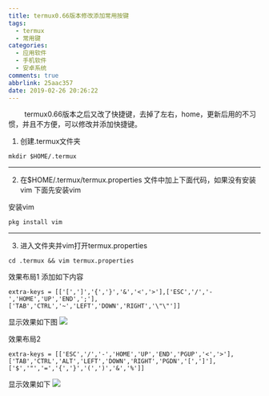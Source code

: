 ```yaml
---
title: termux0.66版本修改添加常用按键
tags:
  - termux
  - 常用键
categories:
  - 应用软件
  - 手机软件
  - 安卓系统
comments: true
abbrlink: 25aac357
date: 2019-02-26 20:26:22
---
```



&emsp;&emsp; termux0.66版本之后又改了快捷键，去掉了左右，home，更新后用的不习惯，并且不方便，可以修改并添加快捷键。
1. 创建.termux文件夹
```
mkdir $HOME/.termux
```
----
2. 在$HOME/.termux/termux.properties 文件中加上下面代码，如果没有安装vim 下面先安装vim

安装vim
```
pkg install vim
```
----
3. 进入文件夹并vim打开termux.properties
```
cd .termux && vim termux.properties
```
<escape><!-- more --></escape>

效果布局1
添加如下内容
```
extra-keys = [['[',']','{','}','&','<','>'],['ESC','/','-','HOME','UP','END',';'],['TAB','CTRL','~','LEFT','DOWN','RIGHT','\"\"']]
```
显示效果如下图
![](https://i.bmp.ovh/imgs/2019/02/147b0f6e881fd8f4.jpg)

效果布局2
```
extra-keys = [['ESC','/','-','HOME','UP','END','PGUP','<','>'],['TAB','CTRL','ALT','LEFT','DOWN','RIGHT','PGDN','[',']'],['$','"','=','{','}','(',')','&','%']]
```
显示效果如下
<img src = 'https://i.bmp.ovh/imgs/2019/04/1ad624dfdd20d41d.jpg' />